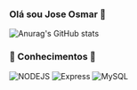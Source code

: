 ### Olá sou Jose Osmar  🚀
![Anurag's GitHub stats](https://github-readme-stats.vercel.app/api?username=gomes1987&show_icons=true&theme=dracula)

 
### 🚀 Conhecimentos 🚀 

<div>
  <image src="https://img.shields.io/badge/Node.js-43853D?style=for-the-badge&logo=node.js&logoColor=white" alt="NODEJS"/>
  
  <image src="https://img.shields.io/badge/Express.js-404D59?style=for-the-badge" alt="Express"/>
  
  <image src="https://img.shields.io/badge/MySQL-00000F?style=for-the-badge&logo=mysql&logoColor=white" alt="MySQL"/>
  
</div>
